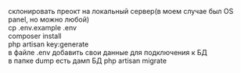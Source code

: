 склонировать преокт на локальный сервер(в моем случае был OS panel, но можно любой)<br>
cp .env.example .env<br>
composer install<br>
php artisan key:generate<br>
в файле .env добавить свои данные для подключения к БД<br>
в папке dump есть дамп БД
php artisan migrate
